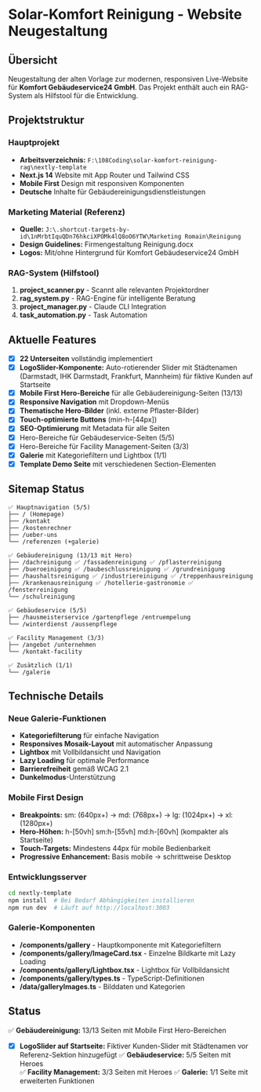 # Solar-Komfort Reinigung - Website Neugestaltung

## Übersicht
Neugestaltung der alten Vorlage zur modernen, responsiven Live-Website für **Komfort Gebäudeservice24 GmbH**. 
Das Projekt enthält auch ein RAG-System als Hilfstool für die Entwicklung.

## Projektstruktur

### Hauptprojekt
- **Arbeitsverzeichnis:** `F:\108Coding\solar-komfort-reinigung-rag\nextly-template`
- **Next.js 14** Website mit App Router und Tailwind CSS
- **Mobile First** Design mit responsiven Komponenten
- **Deutsche** Inhalte für Gebäudereinigungsdienstleistungen

### Marketing Material (Referenz)
- **Quelle:** `J:\.shortcut-targets-by-id\1nMrbtIquQDn76hkciXPOMk4lQ8oO6YTW\Marketing Romain\Reinigung`
- **Design Guidelines:** Firmengestaltung Reinigung.docx
- **Logos:** Mit/ohne Hintergrund für Komfort Gebäudeservice24 GmbH

### RAG-System (Hilfstool)
1. **project_scanner.py** - Scannt alle relevanten Projektordner
2. **rag_system.py** - RAG-Engine für intelligente Beratung
3. **project_manager.py** - Claude CLI Integration
4. **task_automation.py** - Task Automation

## Aktuelle Features
- [x] **22 Unterseiten** vollständig implementiert
- [x] **LogoSlider-Komponente:** Auto-rotierender Slider mit Städtenamen (Darmstadt, IHK Darmstadt, Frankfurt, Mannheim) für fiktive Kunden auf Startseite
- [x] **Mobile First Hero-Bereiche** für alle Gebäudereinigung-Seiten (13/13)
- [x] **Responsive Navigation** mit Dropdown-Menüs
- [x] **Thematische Hero-Bilder** (inkl. externe Pflaster-Bilder)
- [x] **Touch-optimierte Buttons** (min-h-[44px])
- [x] **SEO-Optimierung** mit Metadata für alle Seiten
- [x] Hero-Bereiche für Gebäudeservice-Seiten (5/5)
- [x] Hero-Bereiche für Facility Management-Seiten (3/3)
- [x] **Galerie** mit Kategoriefiltern und Lightbox (1/1)
- [x] **Template Demo Seite** mit verschiedenen Section-Elementen

## Sitemap Status
```
✅ Hauptnavigation (5/5)
├── / (Homepage)
├── /kontakt
├── /kostenrechner  
├── /ueber-uns
└── /referenzen (+galerie)

✅ Gebäudereinigung (13/13 mit Hero)
├── /dachreinigung ✅ /fassadenreinigung ✅ /pflasterreinigung
├── /bueroeinigung ✅ /baubeschlussreinigung ✅ /grundreinigung
├── /haushaltsreinigung ✅ /industriereinigung ✅ /treppenhausreinigung
├── /krankenausreinigung ✅ /hotellerie-gastronomie ✅ /fensterreinigung
└── /schulreinigung

✅ Gebäudeservice (5/5)
├── /hausmeisterservice /gartenpflege /entruempelung  
└── /winterdienst /aussenpflege

✅ Facility Management (3/3)
├── /angebot /unternehmen
└── /kontakt-facility

✅ Zusätzlich (1/1)
└── /galerie
```

## Technische Details

### Neue Galerie-Funktionen
- **Kategoriefilterung** für einfache Navigation
- **Responsives Mosaik-Layout** mit automatischer Anpassung
- **Lightbox** mit Vollbildansicht und Navigation
- **Lazy Loading** für optimale Performance
- **Barrierefreiheit** gemäß WCAG 2.1
- **Dunkelmodus**-Unterstützung

### Mobile First Design
- **Breakpoints:** sm: (640px+) → md: (768px+) → lg: (1024px+) → xl: (1280px+)
- **Hero-Höhen:** h-[50vh] sm:h-[55vh] md:h-[60vh] (kompakter als Startseite)
- **Touch-Targets:** Mindestens 44px für mobile Bedienbarkeit
- **Progressive Enhancement:** Basis mobile → schrittweise Desktop

### Entwicklungsserver
```bash
cd nextly-template
npm install  # Bei Bedarf Abhängigkeiten installieren
npm run dev  # Läuft auf http://localhost:3003
```

### Galerie-Komponenten
- **/components/gallery** - Hauptkomponente mit Kategoriefiltern
- **/components/gallery/ImageCard.tsx** - Einzelne Bildkarte mit Lazy Loading
- **/components/gallery/Lightbox.tsx** - Lightbox für Vollbildansicht
- **/components/gallery/types.ts** - TypeScript-Definitionen
- **/data/galleryImages.ts** - Bilddaten und Kategorien

## Status
✅ **Gebäudereinigung:** 13/13 Seiten mit Mobile First Hero-Bereichen
- [x] **LogoSlider auf Startseite:** Fiktiver Kunden-Slider mit Städtenamen vor Referenz-Sektion hinzugefügt
✅ **Gebäudeservice:** 5/5 Seiten mit Heroes  
✅ **Facility Management:** 3/3 Seiten mit Heroes
✅ **Galerie:** 1/1 Seite mit erweiterten Funktionen
